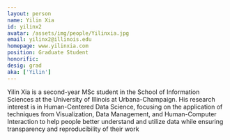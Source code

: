 ```yaml
---
layout: person
name: Yilin Xia
id: yilinx2
avatar: /assets/img/people/Yilinxia.jpg
email: yilinx2@illinois.edu
homepage: www.yilinxia.com
position: Graduate Student
honorific: 
desig: grad 
aka: ['Yilin']
---
```


Yilin Xia is a second-year MSc student in the School of Information Sciences at the University of Illinois at Urbana-Champaign. His research interest is in Human-Centered Data Science, focusing on the application of techniques from Visualization, Data Management, and Human-Computer Interaction to help people better understand and utilize data while ensuring transparency and reproducibility of their work
  
